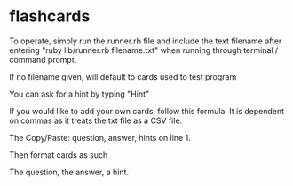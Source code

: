 # flashcards

To operate, simply run the runner.rb file and include the text filename after entering "ruby lib/runner.rb filename.txt" when running through terminal / command prompt.

If no filename given, will default to cards used to test program

You can ask for a hint by typing "Hint"

If you would like to add your own cards, follow this formula. It is dependent on commas as it treats the txt file as a CSV file.

The
Copy/Paste: question, answer, hints
on line 1.

Then format cards as such

The question, the answer, a hint.
